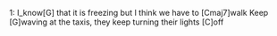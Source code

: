 
1: 
I_know[G] that it is freezing but I think we have to [Cmaj7]walk
Keep [G]waving at the taxis, they keep turning their lights [C]off

